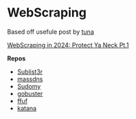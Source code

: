 # WebScraping

Based off usefule post by [tuna](https://x.com/tunahorse21)

[WebScraping in 2024: Protect Ya Neck Pt.1](https://x.com/tunahorse21/status/1844589100608668035)


__Repos__
- [Sublist3r](https://github.com/aboul3la/Sublist3r)
- [massdns](https://github.com/blechschmidt/massdns)
- [Sudomy](https://github.com/Screetsec/Sudomy)
- [gobuster](https://github.com/OJ/gobuster)
- [ffuf](https://github.com/ffuf/ffuf)
- [katana](https://github.com/projectdiscovery/katana)